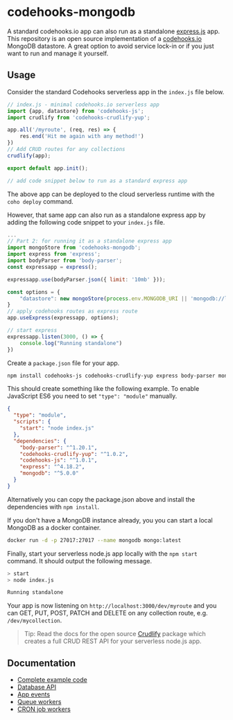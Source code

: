 # codehooks-mongodb
A standard codehooks.io app can also run as a standalone [express.js](https://expressjs.com) app.
This repository is an open source implementation of a [codehooks.io](https://codehooks.io) MongoDB datastore. A great option to avoid service lock-in or if you just want to run and manage it yourself.

## Usage

Consider the standard Codehooks serverless app in the `index.js` file below.

```js
// index.js - minimal codehooks.io serverless app
import {app, datastore} from 'codehooks-js';
import crudlify from 'codehooks-crudlify-yup';

app.all('/myroute', (req, res) => {
    res.end('Hit me again with any method!')
})
// Add CRUD routes for any collections
crudlify(app);

export default app.init();

// add code snippet below to run as a standard express app
```
The above app can be deployed to the cloud serverless runtime with the `coho deploy` command.

However, that same app can also run as a standalone express app by adding the following code snippet to your `index.js` file.

```js
...
// Part 2: for running it as a standalone express app
import mongoStore from 'codehooks-mongodb';
import express from 'express';
import bodyParser from 'body-parser';
const expressapp = express();

expressapp.use(bodyParser.json({ limit: '10mb' }));

const options = {
    "datastore": new mongoStore(process.env.MONGODB_URI || 'mongodb://localhost:27017')
}
// apply codehooks routes as express route
app.useExpress(expressapp, options);

// start express
expressapp.listen(3000, () => {
    console.log("Running standalone")
})
```
Create a `package.json` file for your app. 

```bash
npm install codehooks-js codehooks-crudlify-yup express body-parser mongodb --save
```
This should create something like the following example. To enable JavaScript ES6 you need to set `"type": "module"` manually.
```json
{
  "type": "module",
  "scripts": {
    "start": "node index.js"
  },
  "dependencies": {
    "body-parser": "^1.20.1",
    "codehooks-crudlify-yup": "^1.0.2",
    "codehooks-js": "^1.0.1",
    "express": "^4.18.2",
    "mongodb": "^5.0.0"
  }
}
```

Alternatively you can copy the package.json above and install the dependencies with `npm install`.

If you don't have a MongoDB instance already, you you can start a local MongoDB as a docker container.

```bash
docker run -d -p 27017:27017 --name mongodb mongo:latest
```

Finally, start your serverless node.js app locally with the `npm start` command. It should output the following message.

```bash
> start
> node index.js

Running standalone
```

Your app is now listening on `http://localhost:3000/dev/myroute` and you can GET, PUT, POST, PATCH and DELETE on any collection route, e.g. `/dev/mycollection`.

> Tip: Read the docs for the open source [Crudlify](https://www.npmjs.com/package/codehooks-crudlify-yup) package which creates a full CRUD REST API for your serverless node.js app.

## Documentation
* [Complete example code](./examples/index.js)
* [Database API](https://codehooks.io/docs/nosql-database-api)
* [App events](https://codehooks.io/docs/appeventapi)
* [Queue workers](https://codehooks.io/docs/queuehooks)
* [CRON job workers](https://codehooks.io/docs/jobhooks)
